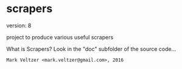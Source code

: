 scrapers
========

version: 8

project to produce various useful scrapers

What is Scrapers? Look in the "doc" subfolder of the source code...

	Mark Veltzer <mark.veltzer@gmail.com>, 2016
